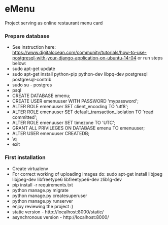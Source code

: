 # eMenu
Project serving as online restaurant menu card

### Prepare database ###

* See instruction here: https://www.digitalocean.com/community/tutorials/how-to-use-postgresql-with-your-django-application-on-ubuntu-14-04 or run steps below:
* sudo apt-get update
* sudo apt-get install python-pip python-dev libpq-dev postgresql postgresql-contrib
* sudo su - postgres
* psql
* CREATE DATABASE emenu;
* CREATE USER emenuuser WITH PASSWORD 'mypassword';
* ALTER ROLE emenuuser SET client_encoding TO 'utf8';
* ALTER ROLE emenuuser SET default_transaction_isolation TO 'read committed';
* ALTER ROLE emenuuser SET timezone TO 'UTC';
* GRANT ALL PRIVILEGES ON DATABASE emenu TO emenuuser;
* ALTER USER emenuuser CREATEDB;
* \q
* exit

### First installation ###

* Create virtualenv
* For correct working of uploading images do: sudo apt-get install libjpeg libjpeg-dev libfreetype6 libfreetype6-dev zlib1g-dev
* pip install -r requirements.txt
* python manage.py migrate
* python manage.py createsuperuser
* python manage.py runserver
* enjoy reviewing the project :)
* static version - http://localhost:8000/static/
* asynchronous version - http://localhost:8000/
